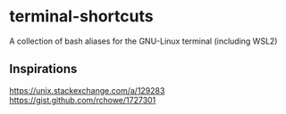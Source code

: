 # terminal-shortcuts
A collection of bash aliases for the GNU-Linux terminal (including WSL2)

## Inspirations
https://unix.stackexchange.com/a/129283
https://gist.github.com/rchowe/1727301
